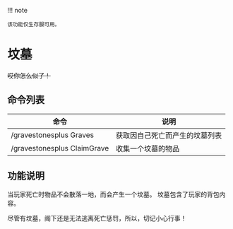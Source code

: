 !!! note

    该功能仅生存服可用。

# 坟墓

~~哎你怎么似了！~~

## 命令列表

| 命令                          | 说明              |
|-----------------------------|-----------------|
| /gravestonesplus Graves     | 获取因自己死亡而产生的坟墓列表 |
| /gravestonesplus ClaimGrave | 收集一个坟墓的物品       |

## 功能说明

当玩家死亡时物品不会散落一地，而会产生一个坟墓。
坟墓包含了玩家的背包内容。

尽管有坟墓，阁下还是无法逃离死亡惩罚，所以，切记小心行事！
